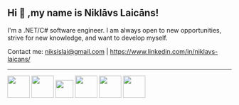 ## Hi 👋 ,my name is Niklāvs Laicāns!

I'm a .NET/C# software engineer. I am always open to new opportunities, strive for new knowledge, and want to develop myself.

Contact me: niksislai@gmail.com | https://www.linkedin.com/in/niklavs-laicans/
<hr>
<p align="left">
  <img src="https://seeklogo.com/images/C/c-sharp-c-logo-02F17714BA-seeklogo.com.png" width="50">
  <img src="https://iconape.com/wp-content/files/ni/64759/png/git-icon.png" width="50">
  <img src="https://www.freepnglogos.com/uploads/html5-logo-png/html5-logo-opencode-css-8.png" width="40">
  <img src="https://www.freepnglogos.com/uploads/html5-logo-png/html5-logo-html-logo-0.png" width="50">
  <img src="" width="50">
  <img src="" width="50">
</p>
